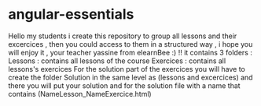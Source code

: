 # angular-essentials
Hello my students i create this repository to group all lessons and their excercices , then you could access to them in a structured way , i hope you will enjoy it ,
your teacher yassine from elearnBee :) !! 
it contains 3 folders : 
Lessons : contains all lessons of the course
Exercices : contains all lessons's exercices 
For the solution part of the exercices you will have to create the folder Solution in the same level as (lessons and excercices) 
and there you will put your solution and for the solution file with a name that contains (NameLesson_NameExercice.html)
